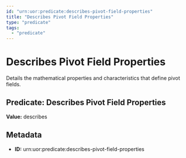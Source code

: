 ```yaml
---
id: "urn:uor:predicate:describes-pivot-field-properties"
title: "Describes Pivot Field Properties"
type: "predicate"
tags:
  - "predicate"
---
```


# Describes Pivot Field Properties

Details the mathematical properties and characteristics that define pivot fields.

## Predicate: Describes Pivot Field Properties

**Value:** describes

## Metadata

- **ID:** urn:uor:predicate:describes-pivot-field-properties
